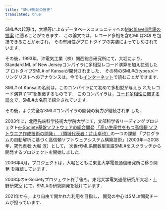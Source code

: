 ```yaml
---
title: "SML#開発の歴史"
translated: true
---
```

SML#の起源は，大堀等によるデータベースコミュニティへの[Machiavelli言語の提案](https://dl.acm.org/doi/10.1145/67544.66931)
に遡ることができます． この論文では，レコード多相を含むMLはSQLを包摂できることが示され， その有用性がプロトタイプの実装によってしめされています．

その後，1993年，沖電気工業（株）関西総合研究所にて，大堀により， Standard ML of New Jerseyコンパイラに多相型レコード演算を加え拡張したプ ロトタイプSML# of Kansaiが開発されました． その時のSML#のtypesメーリングリストへのアナウンスは，今でも[インターネット](http://www.funet.fi/pub/languages/ml/sml%23/description)で読むことができます.

SML# of Kansaiの名前は，このコンパイラにて初めて多相型が与えら れたレコード演算子”#”を象徴するものです． このコンパイラは，[コード多相性に関する論文](https://dl.acm.org/doi/10.1145/218570.218572)で，SML#の名前で紹介されています．

その後，より完全なSML#コンパイラの開発の努力が継続されま した．

2003年に，北陸先端科学技術大学院大学にて，文部科学省リーディングプロジェクト[e-Society基盤ソフトウェアの総合開発](http://cif.iis.u-tokyo.ac.jp/e-society/) [「高い生産性をもつ高信頼 ソフトウエア作成技術の開発」 （領域代表者：片山卓也）](http://cif.iis.u-tokyo.ac.jp/e-society/software/index.html)の一つの課題 「プログラムの自動解析に基づく高信頼ソフトウェアシステム構築技術」（2003年―2008年，究代表者:大堀 淳）として， 次世代ML系関数型言語SML#をスクラッチから開発するプロジェクトを開始しました．

2006年4月，プロジェクトは，大堀とともに東北大学電気通信研究所に移り開発 を継続しています．

2008年のe-Societyプロジェクト終了後も，東北大学電気通信研究所大堀・上野研究室 にて，SML#の研究開発を続けています．

2021年から，より自由で開かれた利用を目指し，
開発の中心はSML#開発チームが担っています．
